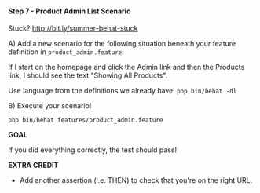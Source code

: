#### Step 7 - Product Admin List Scenario
Stuck? http://bit.ly/summer-behat-stuck

A) Add a new scenario for the following situation
beneath your feature definition in `product_admin.feature`:

If I start on the homepage and click the Admin link and then
the Products link, I should see the text "Showing All Products".

Use language from the definitions we already have!
`php bin/behat -dl`

B) Execute your scenario!

`php bin/behat features/product_admin.feature`

**GOAL**

If you did everything correctly, the test should pass!

**EXTRA CREDIT**

* Add another assertion (i.e. THEN) to check that you're
on the right URL.
